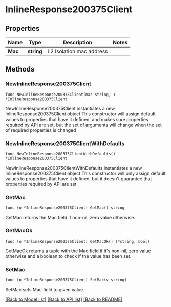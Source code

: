 # InlineResponse200375Client

## Properties

Name | Type | Description | Notes
------------ | ------------- | ------------- | -------------
**Mac** | **string** | L2 Isolation mac address | 

## Methods

### NewInlineResponse200375Client

`func NewInlineResponse200375Client(mac string, ) *InlineResponse200375Client`

NewInlineResponse200375Client instantiates a new InlineResponse200375Client object
This constructor will assign default values to properties that have it defined,
and makes sure properties required by API are set, but the set of arguments
will change when the set of required properties is changed

### NewInlineResponse200375ClientWithDefaults

`func NewInlineResponse200375ClientWithDefaults() *InlineResponse200375Client`

NewInlineResponse200375ClientWithDefaults instantiates a new InlineResponse200375Client object
This constructor will only assign default values to properties that have it defined,
but it doesn't guarantee that properties required by API are set

### GetMac

`func (o *InlineResponse200375Client) GetMac() string`

GetMac returns the Mac field if non-nil, zero value otherwise.

### GetMacOk

`func (o *InlineResponse200375Client) GetMacOk() (*string, bool)`

GetMacOk returns a tuple with the Mac field if it's non-nil, zero value otherwise
and a boolean to check if the value has been set.

### SetMac

`func (o *InlineResponse200375Client) SetMac(v string)`

SetMac sets Mac field to given value.



[[Back to Model list]](../README.md#documentation-for-models) [[Back to API list]](../README.md#documentation-for-api-endpoints) [[Back to README]](../README.md)


